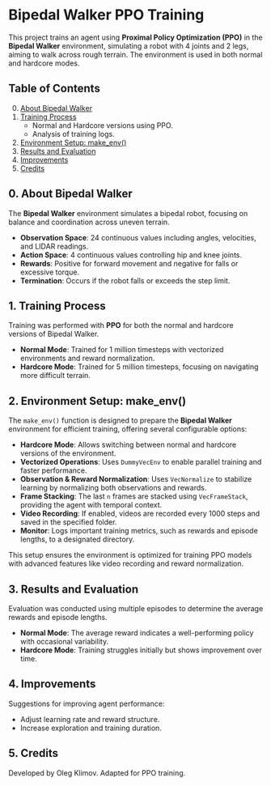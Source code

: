 # Bipedal Walker PPO Training

This project trains an agent using **Proximal Policy Optimization (PPO)** in the **Bipedal Walker** environment, simulating a robot with 4 joints and 2 legs, aiming to walk across rough terrain. The environment is used in both normal and hardcore modes.

## Table of Contents
0. [About Bipedal Walker](#about-bipedal-walker)
1. [Training Process](#training-process)
    - Normal and Hardcore versions using PPO.
    - Analysis of training logs.
2. [Environment Setup: make_env()](#environment-setup-make_env)
3. [Results and Evaluation](#results-and-evaluation)
4. [Improvements](#improvements)
5. [Credits](#credits)

## 0. About Bipedal Walker
The **Bipedal Walker** environment simulates a bipedal robot, focusing on balance and coordination across uneven terrain.

- **Observation Space**: 24 continuous values including angles, velocities, and LIDAR readings.
- **Action Space**: 4 continuous values controlling hip and knee joints.
- **Rewards**: Positive for forward movement and negative for falls or excessive torque.
- **Termination**: Occurs if the robot falls or exceeds the step limit.

## 1. Training Process
Training was performed with **PPO** for both the normal and hardcore versions of Bipedal Walker.

- **Normal Mode**: Trained for 1 million timesteps with vectorized environments and reward normalization.
- **Hardcore Mode**: Trained for 5 million timesteps, focusing on navigating more difficult terrain.

## 2. Environment Setup: make_env()

The `make_env()` function is designed to prepare the **Bipedal Walker** environment for efficient training, offering several configurable options:
- **Hardcore Mode**: Allows switching between normal and hardcore versions of the environment.
- **Vectorized Operations**: Uses `DummyVecEnv` to enable parallel training and faster performance.
- **Observation & Reward Normalization**: Uses `VecNormalize` to stabilize learning by normalizing both observations and rewards.
- **Frame Stacking**: The last `n` frames are stacked using `VecFrameStack`, providing the agent with temporal context.
- **Video Recording**: If enabled, videos are recorded every 1000 steps and saved in the specified folder.
- **Monitor**: Logs important training metrics, such as rewards and episode lengths, to a designated directory.

This setup ensures the environment is optimized for training PPO models with advanced features like video recording and reward normalization.

## 3. Results and Evaluation
Evaluation was conducted using multiple episodes to determine the average rewards and episode lengths.

- **Normal Mode**: The average reward indicates a well-performing policy with occasional variability.
- **Hardcore Mode**: Training struggles initially but shows improvement over time.

## 4. Improvements
Suggestions for improving agent performance:
- Adjust learning rate and reward structure.
- Increase exploration and training duration.

## 5. Credits
Developed by Oleg Klimov. Adapted for PPO training.
